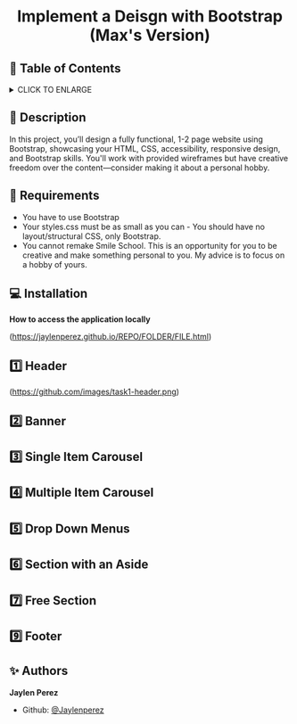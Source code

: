 # <p align="center">Implement a Deisgn with Bootstrap (Max's Version)</p>

## :bookmark: Table of Contents
<details>
        <summary>
        CLICK TO ENLARGE
        </summary>
        :memo: <a href="#description">Description</a>
        <br>
        :floppy_disk: <a href="#requirements">Requirements</a>
        <br>
        :computer: <a href="#installation">Installation</a>
        <br>
        :one: <a href="#header">Header</a>
        <br>
        :two: <a href="#banner">Banner</a>
        <br>
        :three: <a href="single-carousel">Single Item Carousel</a>
        <br>
        :four: <a href="multi-carousel">Multiple Item Carousel</a>
        <br>
        :five: <a href="drop-down">Drop Down Menus</a>
        <br>
        :six: <a href="aside">Section with an Aside</a>
        <br>
        :seven: <a href="free">Free Section</a>
        <br>
        :eight: <a href="footer">Footer</a>
        <br>
        :sparkles: <a href="#authors">Authors</a>
</details>

## :memo: <span id="description">Description</span>
In this project, you’ll design a fully functional, 1-2 page website using Bootstrap, showcasing your HTML, CSS, accessibility, responsive design, and Bootstrap skills. You'll work with provided wireframes but have creative freedom over the content—consider making it about a personal hobby.
## :floppy_disk: <span id="requirements">Requirements</span>

* You have to use Bootstrap
* Your styles.css must be as small as you can - You should have no layout/structural CSS, only Bootstrap.
* You cannot remake Smile School. This is an opportunity for you to be creative and make something personal to you. My advice is to focus on a hobby of yours.

## :computer: <span id="installation">Installation</span>
**How to access the application locally**

(https://jaylenperez.github.io/REPO/FOLDER/FILE.html)

## :one: <span id="header">Header</span>
(https://github.com/images/task1-header.png)

## :two: <span id="banner">Banner</span>

## :three: <span id="single-carousel">Single Item Carousel</span>

## :four: <span id="multi-carousel">Multiple Item Carousel</span>

## :five: <span id="drop-down">Drop Down Menus</span>

## :six: <span id="aside">Section with an Aside</span>

## :seven: <span id="free">Free Section</span>

## :nine: <span id="footer">Footer</span>

## :sparkles: <span id="authors">Authors</span>

**Jaylen Perez**
- Github: [@Jaylenperez](https://github.com/Jaylenperez)